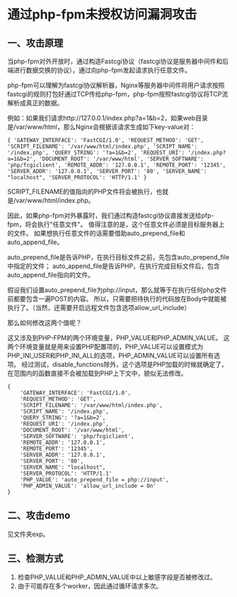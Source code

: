 # 通过php-fpm未授权访问漏洞攻击

## 一、攻击原理

当php-fpm对外开放时，通过构造Fastcgi协议（fastcgi协议是服务器中间件和后端进行数据交换的协议），通过向php-fpm发起请求执行任意文件。

php-fpm可以理解为fastcgi协议解析器，Nginx等服务器中间件将用户请求按照fastcgi的规则打包好通过TCP传给php-fpm，php-fpm按照fastcgi协议将TCP流解析成真正的数据。

例如：如果我们请求http://127.0.0.1/index.php?a=1&b=2，如果web目录是/var/www/html，那么Nginx会根据该请求生成如下key-value对：

`
{
    'GATEWAY_INTERFACE': 'FastCGI/1.0',
    'REQUEST_METHOD': 'GET',
    'SCRIPT_FILENAME': '/var/www/html/index.php',
    'SCRIPT_NAME': '/index.php',
    'QUERY_STRING': '?a=1&b=2',
    'REQUEST_URI': '/index.php?a=1&b=2',
    'DOCUMENT_ROOT': '/var/www/html',
    'SERVER_SOFTWARE': 'php/fcgiclient',
    'REMOTE_ADDR': '127.0.0.1',
    'REMOTE_PORT': '12345',
    'SERVER_ADDR': '127.0.0.1',
    'SERVER_PORT': '80',
    'SERVER_NAME': "localhost",
    'SERVER_PROTOCOL': 'HTTP/1.1'
}
`

SCRIPT_FILENAME的值指向的PHP文件将会被执行，也就是/var/www/html/index.php。

因此，如果php-fpm对外暴露时，我们通过构造fastcgi协议直接发送给pfp-fpm，将会执行"任意文件"。
值得注意的是，这个任意文件必须是目标服务器上的文件。
如果想执行任意文件的话需要借助auto_prepend_file和auto_append_file。

auto_prepend_file是告诉PHP，在执行目标文件之前，先包含auto_prepend_file中指定的文件；
auto_append_file是告诉PHP，在执行完成目标文件后，包含auto_append_file指向的文件。

假设我们设置auto_prepend_file为php://input，那么就等于在执行任何php文件前都要包含一遍POST的内容。
所以，只需要把待执行的代码放在Body中就能被执行了。（当然，还需要开启远程文件包含选项allow_url_include）

那么如何修改这两个值呢？

这又涉及到PHP-FPM的两个环境变量，PHP_VALUE和PHP_ADMIN_VALUE。
这两个环境变量就是用来设置PHP配置项的，PHP_VALUE可以设置模式为PHP_INI_USER和PHP_INI_ALL的选项，PHP_ADMIN_VALUE可以设置所有选项。
经过测试，disable_functions除外，这个选项是PHP加载的时候就确定了，在范围内的函数直接不会被加载到PHP上下文中，貌似无法修改。

```
{
    'GATEWAY_INTERFACE': 'FastCGI/1.0',
    'REQUEST_METHOD': 'GET',
    'SCRIPT_FILENAME': '/var/www/html/index.php',
    'SCRIPT_NAME': '/index.php',
    'QUERY_STRING': '?a=1&b=2',
    'REQUEST_URI': '/index.php',
    'DOCUMENT_ROOT': '/var/www/html',
    'SERVER_SOFTWARE': 'php/fcgiclient',
    'REMOTE_ADDR': '127.0.0.1',
    'REMOTE_PORT': '12345',
    'SERVER_ADDR': '127.0.0.1',
    'SERVER_PORT': '80',
    'SERVER_NAME': "localhost",
    'SERVER_PROTOCOL': 'HTTP/1.1'
    'PHP_VALUE': 'auto_prepend_file = php://input',
    'PHP_ADMIN_VALUE': 'allow_url_include = On'
}
```

## 二、攻击demo

见文件夹exp。

## 三、检测方式

1. 检查PHP_VALUE和PHP_ADMIN_VALUE中以上敏感字段是否被修改过。
2. 由于可能存在多个worker，因此通过循环请求多次。